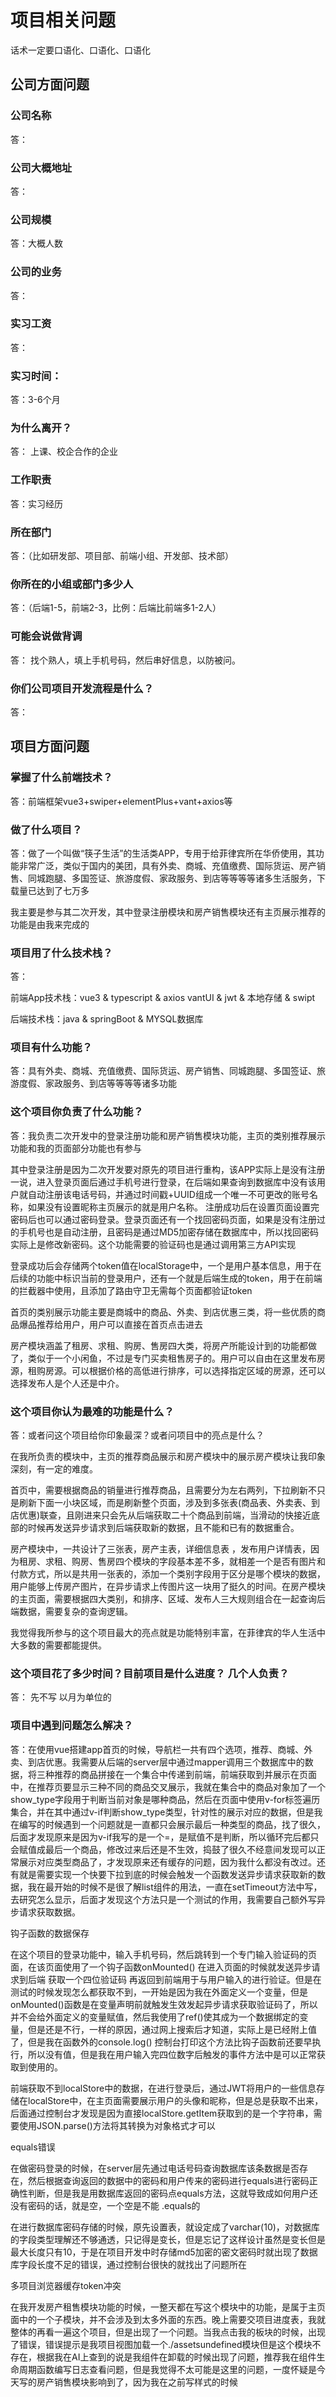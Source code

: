 # 项目相关问题

话术一定要口语化、口语化、口语化

## 公司方面问题

### 公司名称

答：

### 公司大概地址

答：

### 公司规模

答：大概人数



### 公司的业务

答：



### 实习工资

答：



### 实习时间：

答：3-6个月



### 为什么离开？

答： 上课、校企合作的企业 



### 工作职责

答：实习经历

### 

### 所在部门

答：（比如研发部、项目部、前端小组、开发部、技术部）



### 你所在的小组或部门多少人

答：（后端1-5，前端2-3，比例：后端比前端多1-2人）



### 可能会说做背调

答： 找个熟人，填上手机号码，然后串好信息，以防被问。



### 你们公司项目开发流程是什么？

答：



## 项目方面问题

### 掌握了什么前端技术？

答：前端框架vue3+swiper+elementPlus+vant+axios等



### 做了什么项目？

答：做了一个叫做“筷子生活”的生活类APP，专用于给菲律宾所在华侨使用，其功能非常广泛，类似于国内的美团，具有外卖、商城、充值缴费、国际货运、房产销售、同城跑腿、多国签证、旅游度假、家政服务、到店等等等等诸多生活服务，下载量已达到了七万多

我主要是参与其二次开发，其中登录注册模块和房产销售模块还有主页展示推荐的功能是由我来完成的



### 项目用了什么技术栈？

答：

前端App技术栈：vue3	&	typescript	&	axios	vantUI	&	jwt	&	本地存储	&	swipt

后端技术栈：java	&	springBoot	&	MYSQL数据库

### 项目有什么功能？

答：具有外卖、商城、充值缴费、国际货运、房产销售、同城跑腿、多国签证、旅游度假、家政服务、到店等等等等诸多功能



### 这个项目你负责了什么功能？

答：我负责二次开发中的登录注册功能和房产销售模块功能，主页的类别推荐展示功能和我的页面部分功能也有参与

其中登录注册是因为二次开发要对原先的项目进行重构，该APP实际上是没有注册一说，进入登录页面后通过手机号进行登录，在后端如果查询到数据库中没有该用户就自动注册该电话号码，并通过时间戳+UUID组成一个唯一不可更改的账号名称，如果没有设置昵称主页展示的就是用户名称。
注册成功后在设置页面设置完密码后也可以通过密码登录。登录页面还有一个找回密码页面，如果是没有注册过的手机号也是自动注册，且密码是通过MD5加密存储在数据库中，所以找回密码实际上是修改新密码。这个功能需要的验证码也是通过调用第三方API实现

登录成功后会存储两个token值在localStorage中，一个是用户基本信息，用于在后续的功能中标识当前的登录用户，还有一个就是后端生成的token，用于在前端的拦截器中使用，且添加了路由守卫无需每个页面都验证token

首页的类别展示功能主要是商城中的商品、外卖、到店优惠三类，将一些优质的商品爆品推荐给用户，用户可以直接在首页点击进去

房产模块涵盖了租房、求租、购房、售房四大类，将房产所能设计到的功能都做了，类似于一个小闲鱼，不过是专门买卖租售房子的。用户可以自由在这里发布房源，租购房源。可以根据价格的高低进行排序，可以选择指定区域的房源，还可以选择发布人是个人还是中介。



### 这个项目你认为最难的功能是什么？

答：或者问这个项目给你印象最深？或者问项目中的亮点是什么？

在我所负责的模块中，主页的推荐商品展示和房产模块中的展示房产模块让我印象深刻，有一定的难度。

首页中，需要根据商品的销量进行推荐商品，且需要分为左右两列，下拉刷新不只是刷新下面一小块区域，而是刷新整个页面，涉及到多张表(商品表、外卖表、到店优惠)联查，且刚进来只会先从后端获取二十个商品到前端，当滑动的快接近底部的时候再发送异步请求到后端获取新的数据，且不能和已有的数据重合。

房产模块中，一共设计了三张表，房产主表，详细信息表 ，发布用户详情表，因为租房、求租、购房、售房四个模块的字段基本差不多，就相差一个是否有图片和付款方式，所以是共用一张表的，添加一个类别字段用于区分是哪个模块的数据，用户能够上传房产图片，在异步请求上传图片这一块用了挺久的时间。在房产模块的主页面，需要根据四大类别，和排序、区域、发布人三大规则组合在一起查询后端数据，需要复杂的查询逻辑。

我觉得我所参与的这个项目最大的亮点就是功能特别丰富，在菲律宾的华人生活中大多数的需要都能提供。



### 这个项目花了多少时间？目前项目是什么进度？ 几个人负责？

答： 先不写 以月为单位的



### 项目中遇到问题怎么解决？

答：在使用vue搭建app首页的时候，导航栏一共有四个选项，推荐、商城、外卖、到店优惠。我需要从后端的server层中通过mapper调用三个数据库中的数据，将三种推荐的商品拼接在一个集合中传递到前端，前端获取到并展示在页面中，在推荐页要显示三种不同的商品交叉展示，我就在集合中的商品对象加了一个show_type字段用于判断当前对象是哪种商品，然后在页面中使用v-for标签遍历集合，并在其中通过v-if判断show_type类型，针对性的展示对应的数据，但是我在编写的时候遇到一个问题就是一直都只会展示最后一种类型的商品，找了很久，后面才发现原来是因为v-if我写的是一个=，是赋值不是判断，所以循环完后都只会赋值成最后一个商品，修改过来后还是不生效，捣鼓了很久不经意间发现可以正常展示对应类型商品了，才发现原来还有缓存的问题，因为我什么都没有改过。还有就是需要实现一个快要下拉到底的时候会触发一个函数发送异步请求获取新的数据，我在最开始的时候不是很了解list组件的用法，一直在setTimeout方法中写，去研究怎么显示，后面才发现这个方法只是一个测试的作用，我需要自己额外写异步请求获取数据。



钩子函数的数据保存

在这个项目的登录功能中，输入手机号码，然后跳转到一个专门输入验证码的页面，在该页面使用了一个钩子函数onMounted() 在进入页面的时候就发送异步请求到后端 获取一个四位验证码 再返回到前端用于与用户输入的进行验证。但是在测试的时候发现怎么都获取不到，一开始是因为我在外面定义一个变量，但是onMounted()函数是在变量声明前就触发生效发起异步请求获取验证码了，所以并不会给外面定义的变量赋值，然后我使用了ref()使其成为一个数据绑定的变量，但是还是不行，一样的原因，通过网上搜索后才知道，实际上是已经附上值了，但是我在函数外的console.log() 控制台打印这个方法比钩子函数前还要早执行，所以没有值，但是我在用户输入完四位数字后触发的事件方法中是可以正常获取到使用的。



前端获取不到localStore中的数据，在进行登录后，通过JWT将用户的一些信息存储在localStore中，在主页面需要展示用户的头像和昵称，但是总是获取不出来，后面通过控制台才发现是因为直接localStore.getItem获取到的是一个字符串，需要使用JSON.parse()方法将其转换为对象格式才可以



equals错误

在做密码登录的时候，在server层先通过电话号码查询数据库该条数据是否存在，然后根据查询返回的数据中的密码和用户传来的密码进行equals进行密码正确性判断，但是我是用数据库返回的密码点equals方法，这就导致成如何用户还没有密码的话，就是空，一个空是不能 .equals的



在进行数据库密码存储的时候，原先设置表，就设定成了varchar(10)，对数据库的字段类型理解还不够通透，只记得是变长，但是忘记了这样设计虽然是变长但是最大长度只有10，于是在项目开发中时存储md5加密的密文密码时就出现了数据库字段长度不足的错误，通过控制台很快的就找出了问题所在



多项目浏览器缓存token冲突

在我开发房产租售模块功能的时候，一整天都在写这个模块中的功能，是属于主页面中的一个子模块，并不会涉及到太多外面的东西。晚上需要交项目进度表，我就整体的再看一遍这个项目，但是出现了一个问题。当我点击我的板块的时候，出现了错误，错误提示是我项目视图加载一个./assetsundefined模块但是这个模块不存在，根据我在AI上查到的说是我组件在卸载的时候出现了问题，推荐我在组件生命周期函数编写日志查看问题，但是我觉得不太可能是这里的问题，一度怀疑是今天写的房产销售模块影响到了，因为我在之前写样式的时候<style>的css标签中忘记添加scoped导致子组件的样式污染到了全局，我先是把代码提交到git上根据版本对比看我今天写的项目和昨天有哪些改动，分析了一通下来发现没有什么问题，我就直接把整个房产销售模块卸载下来，还是不行。这个时候我又在想，会不会是因为vue的依赖包出现了问题，我就把项目依赖又重新更新了一遍，重新编译执行，还是不行。我又开始怀疑起来了路由，因为今天我在路由中使用了路由传值对象，可能会发生冲突，最后还是不行。一度抓耳挠腮，后面在浏览器控制台的报错信息中又读取到了我一个type属性为空，在网上查询错误关键词说我可能哪里的v-foreach出错了，我想着我今天也没有写这个呀。最后实在是一筹莫展，已经很晚了，想着明天再试试看吧，问问身边的同事。不知道为什么突然就想着要不换个浏览器试试看吧，因为在之前的学习中使用ssm编写前后端不分离的项目也是很容易出现浏览器缓存的问题导致样式不更新，那个时候我一直都是开启无痕模式开发的。真的没想到，换个浏览器真的就不报错了，通过对比我发现是因为原先我的谷歌浏览器中存在了token存储的用户信息，但是就算是存储了用户信息也不至于导致项目出错吧。这个时候我立马就想到，白天的时候开启了另一个前后端分离的项目，两个项目用的token是同一个名字，白天的项目关闭后并没有对token销毁，名字一样的token里面存储的东西字段名不一样，就导致了我在我的页面中有使用到token中的用户信息展示，字段名冲突，但是也不知道为什么报的是这样的错误。



文件上传

在我所负责的房产模块中，用户提交房源信息中还包含了多张图片，在做这个功能之前我只做过SSM前后端不分离中的文件上传，直接在表单中设置为post属性再添加一个enctype属性。但是现在做的是前后端不分离项目，不能使用报单提交，还要实现能够同时提交一个对象和一组文件，我原先的想法是发送两次axios，一次图片一次对象的JSON，但是我自行在网上查找了一下相关资料，并不需要这么麻烦。我用的vantUI组件中的图片上传功能已经帮我把图片封装好成了一个文件数组，我只需要创建一个formData对象，再将对象和数组追加进去，最后通过axios发送异步请求即可，在发送带有文件的axios异步请求有一个点需要注意就是需要设置请求头格式为文件类型。但是由于并不熟悉，发送的数据java后端报错无法解析字符串为一个对象。因为在我原先的小demo中，我测试发送的是一组文件和一个name字符串，在controller层方法参数中定义了一个MultipartFile数组和一个String类型变量，在demo中测试是成功的，我就想当然在项目中这样做了。报了这个错误后，我首先想的是会不会是因为对象没有被转换为JSON格式，原先没有文件的异步请求是直接把对象作为data发送，axios会自动将其封装成一个json，但是我现在要传的是formdata，追加进去的对象并没有被转换为JSON，我就尝试着使用js自带的方法JOSN.stringify()转换，还是不行。前端应该是已经没有问题了，这个时候我就把注意力转移到了后端，我在形参中直接定义的是一个文件数组类型和一个对象类型，按照错误提示，这个传过来的是一个JSON，JSON本质就是一段文本信息，所以这种形式spring并不会帮我自动转换成对象，当然我也尝试过用@RequestBody注解，因为原先接受JSON就是这样的，既然不行的话我就先把这个对象作为字符串接受，形参中写String类型，在方法体中通过一个叫做ObjectMapper的对象调用readValue方法将JOSN字符串转换为对象，果然成功了。至于文件数组的话通过文件上传下载的工具类进行处理。



### 这个项目给你什么收获？

答：这个项目让我把所有技术融合在一起学以致用，有了一个更深的理解。提高了我排查错误的能力。



### 平时是怎么学习的？

答：平时的话，除了学习学校的课程，还会余出很多的课余时间，我会充分的利用起来，在网上找学习视频资源，跟着一些老师分享的学习路线走下去，特别是在B站上有着很多的优质视频。当学习到一定的程度的时候，就会去做一个阶段性的项目，通过在项目中实践，解决碰到的bug，加深自己对技术的理解。还会去github上找一些别人的开源项目看源码，学习别人的项目编写方式。



### 今后的职业规划是什么？

答：

- **短期目标（1-2年）**：成为一名扎实的Java全栈开发工程师，能够熟练处理后端的复杂业务逻辑以及前端的用户界面开发，参与多个实际项目。

- **中期目标（3-5年）**：成长为技术团队中的核心成员，深入理解架构设计，参与大型系统的设计和开发，逐步向系统架构师或技术负责人方向发展。

- **长期目标（5年以上）**：具备全栈开发和系统架构的全面能力，能够独立负责大型项目的技术方向，甚至带领团队开发创新产品。

### 怎么跟后端对接口?

答：



### 怎么优化你的项目?

答：



### 面试企业问你有什么想要问的吗？

答：





## 项目相关额外问题准备



1. 你在实习期间参与的主要项目是什么？请简要描述一下。

   >  参与了一个叫做“筷子生活”的生活类APP，专用于给菲律宾所在华侨使用，其功能非常广泛，类似于国内的美团，具有外卖、商城、充值缴费、国际货运、房产销售、同城跑腿、多国签证、旅游度假、家政服务、到店等等等等诸多生活服务，下载量已达到了七万多

2. 在这个项目中，你负责的主要模块或任务是什么？

   > 我负责二次开发中的登录注册功能和房产销售模块功能，主页的类别推荐展示功能和我的页面部分功能也有参与
   >
   > 其中登录注册是因为二次开发要对原先的项目进行重构，该APP实际上是没有注册一说，进入登录页面后通过手机号进行登录，在后端如果查询到数据库中没有该用户就自动注册该电话号码，并通过时间戳+UUID组成一个唯一不可更改的账号名称，如果没有设置昵称主页展示的就是用户名称。
   > 注册成功后在设置页面设置完密码后也可以通过密码登录。登录页面还有一个找回密码页面，如果是没有注册过的手机号也是自动注册，且密码是通过MD5加密存储在数据库中，所以找回密码实际上是修改新密码。这个功能需要的验证码也是通过调用第三方API实现
   >
   > 登录成功后会存储两个token值在localStorage中，一个是用户基本信息，用于在后续的功能中标识当前的登录用户，还有一个就是后端生成的token，用于在前端的拦截器中使用，且添加了路由守卫无需每个页面都验证token
   >
   > 首页的类别展示功能主要是商城中的商品、外卖、到店优惠三类，将一些优质的商品爆品推荐给用户，用户可以直接在首页点击进去
   >
   > 房产模块涵盖了租房、求租、购房、售房四大类，将房产所能设计到的功能都做了，类似于一个小闲鱼，不过是专门买卖租售房子的。用户可以自由在这里发布房源，租购房源。可以根据价格的高低进行排序，可以选择指定区域的房源，还可以选择发布人是个人还是中介。

3. 你能详细描述一下你在项目中遇到的一个具体技术问题吗？你是如何解决的？

   > 钩子函数的数据保存
   >
   > 在这个项目的登录功能中，输入手机号码，然后跳转到一个专门输入验证码的页面，在该页面使用了一个钩子函数onMounted() 在进入页面的时候就发送异步请求到后端 获取一个四位验证码 再返回到前端用于与用户输入的进行验证。但是在测试的时候发现怎么都获取不到，一开始是因为我在外面定义一个变量，但是onMounted()函数是在变量声明前就触发生效发起异步请求获取验证码了，所以并不会给外面定义的变量赋值，然后我使用了ref()使其成为一个数据绑定的变量，但是还是不行，一样的原因，通过网上搜索后才知道，实际上是已经附上值了，但是我在函数外的console.log() 控制台打印这个方法比钩子函数前还要早执行，所以没有值，但是我在用户输入完四位数字后触发的事件方法中是可以正常获取到使用的。

4. 在项目开发过程中，你是如何与团队成员进行沟通和协作的？

   >说明你使用的沟通工具（如Slack、邮件、会议等）以及与团队成员进行有效沟通的方法，例如定期的站会或进展更新
   >
   >我们会开每日站会，了解团队的进展、遇到的问题，并明确当天的工作重点，还会通过git代码协作工具进行项目的整合与版本控制，在开发过程中有什么问题也会通过邮件的形式或者线下在工位中沟通

5. 你在项目中是否使用过版本控制工具，如Git？请分享一下你的使用经验。   ---- 这个先不用做  还没有讲呢

   >如果使用过Git，描述你使用的基本操作（如克隆、提交、分支管理等）以及在团队合作中的具体应用，如合并请求

6. 你是否参与过项目的需求分析或设计阶段？请分享一下你的经历。

   > 我参与过项目的设计阶段，虽然我参与的这个项目是二次开发，但是很多功能都需要重构，有着许多的不同。在最开始我会和产品经理进行讨论，详细了解项目的背景、目标和功能需求，并协助编写需求规格文档。
   >
   > 参与需求分析和系统设计的经历不仅帮助我更好地理解项目需求，也让我更具备全局视角，能够在开发过程中做出更合理的技术决策。这种早期的参与为项目成功打下了坚实的基础。

7. 在项目中，你是如何进行单元测试和集成测试的？

   > 在Java中我会借助于JUnit做单元测试，使用它的一些简单的注解和断言方法，帮助我测试代码逻辑是否正确。
   >
   > 在Spring项目中，我使用`@SpringBootTest`注解来进行集成测试。它可以启动整个Spring上下文环境，从而测试多个组件的集成情况。

8. 你能否谈谈你在项目中如何保证代码质量的？

   > 

9. 你是否熟悉项目中使用的数据库？请列举一些你使用过的数据库操作。

10. 在项目中，你是否遇到过性能问题？你是如何进行性能优化的？

11. 你能否描述一下你在项目中是如何处理异常和错误的？

12. 你是否参与过项目的部署和上线过程？请分享一下你的经验。

13. 在项目中，你是如何确保代码的可维护性和可扩展性的？

14. 在项目中，你是如何与其他开发人员共享和复用代码的？

15. 你能否描述一下你在项目中是如何进行代码审查的？==idea插件 codereivew==

16. 你是否参与过项目的需求变更或版本迭代？请分享一下你的经历。

17. 在项目中，你是如何确保按时完成任务的？

18. 你能否谈谈你在项目中是如何学习和应用新技术的？

19. 你是否参与过项目的文档编写或维护工作？请分享一下你的经验。

20. 在项目中，你是如何处理与其他团队成员的意见分歧的？

21. 你能否描述一下你在项目中是如何进行时间管理和任务分配的？

22. 你是否参与过项目的代码重构或优化工作？请分享一下你的经验。

23. 在项目中，你是如何确保代码的安全性的？

24. 你能否谈谈你在项目中是如何处理紧急任务的？

25. 你是否对公司的软件开发流程有深入的了解？请简要描述一下。

26. 你在实习期间参与的项目中，最让你感到挑战的部分是什么？

27. 你是否参与过项目的需求分析会议？请分享你的体会。

28. 在项目中，你是如何确保代码的可读性的？

29. 你能否谈谈你在项目中是如何处理数据并发问题的？

30. 在项目中，你是如何确保代码与项目需求的一致性的？

31. 你能否谈谈你在项目中是如何应用设计模式的？

32. 你是否参与过项目的代码审查会议？请分享你的体会。

33. 你是否参与过项目的文档评审？请分享你的体会。

34. 在项目中，你是如何处理代码中的冗余的？

35. 你是否参与过项目的用户反馈收集和处理？请分享你的体会。

36. 在项目中，你是如何确保代码的可扩展性的同时保持其简洁性的？

37. 在实习期间，你觉得最让你学到新知识或技能的一件事是什么？为什么？在实习期间，你觉得最让你有成就感的一件事是什么？为什么？
